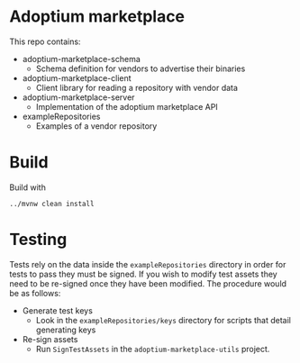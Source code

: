 # Adoptium marketplace

This repo contains:

- adoptium-marketplace-schema 
  - Schema definition for vendors to advertise their binaries
- adoptium-marketplace-client
  - Client library for reading a repository with vendor data
- adoptium-marketplace-server
  - Implementation of the adoptium marketplace API 
- exampleRepositories
  - Examples of a vendor repository 


# Build

Build with

```shell
../mvnw clean install
```

# Testing

Tests rely on the data inside the `exampleRepositories` directory in order for tests to pass they must be signed. If 
you wish to modify test assets they need to be re-signed once they have been modified. The procedure would be as follows:

- Generate test keys
    - Look in the `exampleRepositories/keys` directory for scripts that detail generating keys
- Re-sign assets
    - Run `SignTestAssets` in the `adoptium-marketplace-utils` project.

